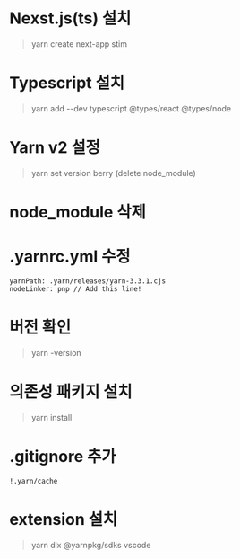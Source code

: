 # Nexst.js(ts) 설치

> yarn create next-app stim

# Typescript 설치

> yarn add --dev typescript @types/react @types/node

# Yarn v2 설정

> yarn set version berry (delete node_module)

# node_module 삭제

# .yarnrc.yml 수정

```
yarnPath: .yarn/releases/yarn-3.3.1.cjs
nodeLinker: pnp // Add this line!
```

# 버전 확인

> yarn -version

# 의존성 패키지 설치

> yarn install

# .gitignore 추가

```
!.yarn/cache
```

# extension 설치

> yarn dlx @yarnpkg/sdks vscode
